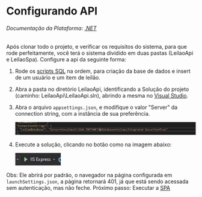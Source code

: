 # Configurando API

###### Documentação da Plataforma: [.NET](https://docs.microsoft.com/pt-br/dotnet/core/)

Após clonar todo o projeto, e verificar os requisitos do sistema, para que rode perfeitamente, você terá o sistema dividido em duas pastas (LeilaoApi e LeilaoSpa). Configure a api da seguinte forma:

1. Rode os [scripts SQL](https://github.com/bpereiraalmeida7/auction-mvp/blob/master/SQL) na ordem, para criação da base de dados e insert de um usuário e um item de leilão.

2. Abra a pasta no diretório LeilaoApi, identificando a Solução do projeto (caminho: LeilaoApi\LeilaoApi.sln), abrindo a mesma no [Visual Studio](https://visualstudio.microsoft.com/pt-br/vs/).

3. Abra o arquivo `appsettings.json`, e modifique o valor "Server" da connection string, com a instância de sua preferência.  

    ![run solution](https://github.com/bpereiraalmeida7/auction-mvp/blob/master/screenshots/connection.PNG)
    
4. Execute a solução, clicando no botão como na imagem abaixo:  

    ![run solution](https://github.com/bpereiraalmeida7/auction-mvp/blob/master/screenshots/runApi.PNG)

    
Obs: Ele abrirá por padrão, o navegador na página configurada em `launchSettings.json`, a página retornará 401, já que está sendo acessada sem autenticação, mas não feche. Próximo passo: Executar a [SPA](https://github.com/bpereiraalmeida7/auction-mvp/blob/master/LeilaoSpa/README.md)
